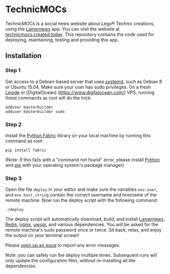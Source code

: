 TechnicMOCs
===========

TechnicMOCs is a social news website about Lego® Technic creations,
using the [Lamernews](https://github.com/antirez/lamernews) app. You
can visit the website at
[technicmocs.created.today](http://technicmocs.created.today/). This
repository contains the code used for deploying, maintaining, testing and
providing this app.

Installation
------------

### Step 1

Get access to a Debian-based server that uses
[systemd](http://freedesktop.org/wiki/Software/systemd/), such as
Debian 8 or Ubuntu 15.04. Make sure your user has sudo privileges.
On a fresh [Linode](https://www.linode.com/) or [DigitalOcean]
(https://www.digitalocean.com/) VPS, running these commands as root
will do the trick:

    adduser masterbuilder
    adduser masterbuilder sudo

### Step 2

Install the [Python Fabric](http://www.fabfile.org/) library on your
local machine by running this command as root:

    pip install fabric

(Note: If this fails with a "command not found" error, please install
[Python](https://www.python.org/) and [pip](https://pip.pypa.io/) with
your operating system's package manager)

### Step 3

Open the file `deploy` in your editor and make sure the variables
`env.user`, and `env.host_string` contain the correct username and
hostname of the remote machine. Now run the deploy script with the
following command:

    ./deploy

The deploy script will automatically download, build, and install
[Lamernews](https://github.com/antirez/lamernews),
[Redis](https://github.com/antirez/redis),
[nginx](http://wiki.nginx.org/),
[uwsgi](https://uwsgi-docs.readthedocs.org/), and various
dependencies. You will be asked for the remote machine's sudo password
once or twice.  Sit back, relax, and enjoy the output on your terminal
screen!

Please [open up an issue](https://github.com/rtts/technicmocs/issues)
to report any error messages.

Note: you can safely run the deploy multiple times. Subsequent runs
will only update the configuration files, without re-installing all
the dependencies.
